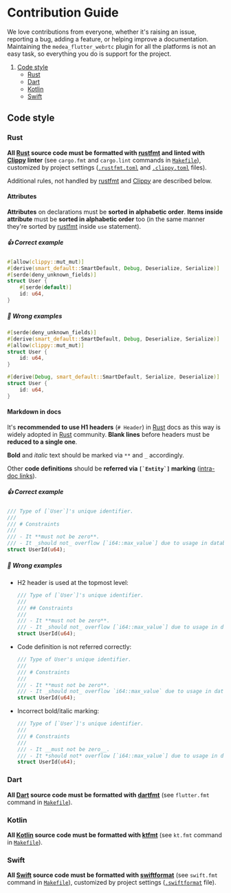 Contribution Guide
==================

We love contributions from everyone, whether it's raising an issue, reporting a bug, adding a feature, or helping improve a documentation. Maintaining the `medea_flutter_webrtc` plugin for all the platforms is not an easy task, so everything you do is support for the project.

1. [Code style](#code-style)
    - [Rust](#rust)
    - [Dart](#dart)
    - [Kotlin](#kotlin)
    - [Swift](#swift)




## Code style


### Rust

**All [Rust] source code must be formatted with [rustfmt] and linted with [Clippy] linter** (see `cargo.fmt` and `cargo.lint` commands in [`Makefile`]), customized by project settings ([`.rustfmt.toml`](.rustfmt.toml) and [`.clippy.toml`](.clippy.toml) files).

Additional rules, not handled by [rustfmt] and [Clippy] are described below.

#### Attributes

**Attributes** on declarations must be **sorted in alphabetic order**. **Items inside attribute** must be **sorted in alphabetic order** too (in the same manner they're sorted by [rustfmt] inside `use` statement).

##### 👍 Correct example

```rust
#[allow(clippy::mut_mut)]
#[derive(smart_default::SmartDefault, Debug, Deserialize, Serialize)]
#[serde(deny_unknown_fields)]
struct User {
    #[serde(default)]
    id: u64,
}
```

##### 🚫 Wrong examples

```rust
#[serde(deny_unknown_fields)]
#[derive(smart_default::SmartDefault, Debug, Deserialize, Serialize)]
#[allow(clippy::mut_mut)]
struct User {
    id: u64,
}
```

```rust
#[derive(Debug, smart_default::SmartDefault, Serialize, Deserialize)]
struct User {
    id: u64,
}
```

#### Markdown in docs

It's **recommended to use H1 headers** (`# Header`) in [Rust] docs as this way is widely adopted in [Rust] community. **Blank lines** before headers must be **reduced to a single one**.

**Bold** and _italic_ text should be marked via `**` and `_` accordingly.

Other **code definitions** should be **referred via ```[`Entity`]``` marking** ([intra-doc links][1]).

##### 👍 Correct example

```rust
/// Type of [`User`]'s unique identifier.
/// 
/// # Constraints
/// 
/// - It **must not be zero**.
/// - It _should not_ overflow [`i64::max_value`] due to usage in database.
struct UserId(u64);
```

##### 🚫 Wrong examples

- H2 header is used at the topmost level:

    ```rust
    /// Type of [`User`]'s unique identifier.
    /// 
    /// ## Constraints
    /// 
    /// - It **must not be zero**.
    /// - It _should not_ overflow [`i64::max_value`] due to usage in database.
    struct UserId(u64);
    ```

- Code definition is not referred correctly:

    ```rust
    /// Type of User's unique identifier.
    /// 
    /// # Constraints
    /// 
    /// - It **must not be zero**.
    /// - It _should not_ overflow `i64::max_value` due to usage in database.
    struct UserId(u64);
    ```

- Incorrect bold/italic marking:

    ```rust
    /// Type of [`User`]'s unique identifier.
    /// 
    /// # Constraints
    /// 
    /// - It __must not be zero__.
    /// - It *should not* overflow [`i64::max_value`] due to usage in database.
    struct UserId(u64);
    ```


### Dart

**All [Dart] source code must be formatted with [dartfmt]** (see `flutter.fmt` command in [`Makefile`]).


### Kotlin

**All [Kotlin] source code must be formatted with [ktfmt]** (see `kt.fmt` command in [`Makefile`]).


### Swift

**All [Swift] source code must be formatted with [swiftformat]** (see `swift.fmt` command in [`Makefile`]), customized by project settings ([`.swiftformat`](.swiftformat) file).




[`Makefile`]: Makefile
[Clippy]: https://github.com/rust-lang/rust-clippy
[Dart]: https://dart.dev
[dartfmt]: https://dart.dev/tools/dart-format
[Kotlin]: https://kotlinlang.org
[ktfmt]: https://github.com/facebook/ktfmt
[Rust]: https://www.rust-lang.org
[rustfmt]: https://github.com/rust-lang/rustfmt
[Swift]: https://www.apple.com/swift
[swiftformat]: https://github.com/nicklockwood/SwiftFormat

[1]: https://doc.rust-lang.org/rustdoc/write-documentation/linking-to-items-by-name.html
